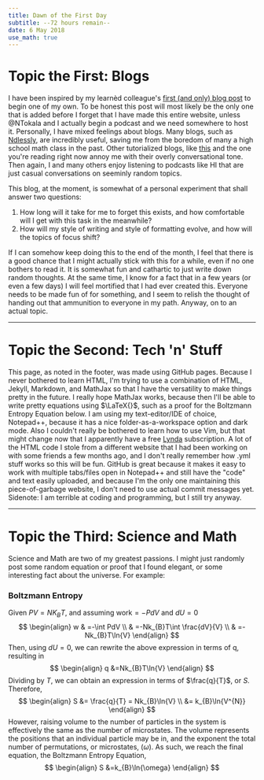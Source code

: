 ```yaml
---
title: Dawn of the First Day
subtitle: --72 hours remain--
date: 6 May 2018
use_math: true
---
```


# Topic the First: Blogs

I have been inspired by my learnèd colleague's [first (and only) blog post](https://logtothenthpower.wordpress.com/) to begin one of my own. To be honest this post will most likely be the only one that is added before I forget that I have made this entire website, unless @NTokala and I actually begin a podcast and we need somewhere to host it. Personally, I have mixed feelings about blogs. Many blogs, such as [Ndlessly](https://ndlessly.wordpress.com/), are incredibly useful, saving me from the boredom of many a high school math class in the past. Other tutorialized blogs, like [this](https://www.bloggingbasics101.com/how-do-i-start-a-blog/) and the one you're reading right now annoy me with their overly conversational tone. Then again, I and many others enjoy listening to podcasts like HI that are just casual conversations on seeminly random topics. 


This blog, at the moment, is somewhat of a personal experiment that shall answer two questions:

1. How long will it take for me to forget this exists, and how comfortable will I get with this task in the meanwhile?
2. How will my style of writing and style of formatting evolve, and how will the topics of focus shift?

If I can somehow keep doing this to the end of the month, I feel that there is a good chance that I might actually stick with this for a while, even if no one bothers to read it. It is somewhat fun and cathartic to just write down random thoughts. At the same time, I know for a fact that in a few years (or even a few days) I will feel mortified that I had ever created this. Everyone needs to be made fun of for something, and I seem to relish the thought of handing out that ammunition to everyone in my path. Anyway, on to an actual topic.

---

# Topic the Second: Tech 'n' Stuff

This page, as noted in the footer, was made using GitHub pages. Because I never bothered to learn HTML, I'm trying to use a combination of HTML, Jekyll, Markdown, and MathJax so that I have the versatility to make things pretty in the future. I really hope MathJax works, because then I'll be able to write pretty equations using $\LaTeX{}$, such as a proof for the Boltzmann Entropy Equation below. I am using my text-editor/IDE of choice, Notepad++, because it has a nice folder-as-a-workspace option and dark mode. Also I couldn't really be bothered to learn how to use Vim, but that might change now that I apparently have a free [Lynda](https://lynda.com) subscription. A lot of the HTML code I stole from a different website that I had been working on with some friends a few months ago, and I don't really remember how .yml stuff works so this will be fun. GitHub is great because it makes it easy to work with multiple tabs/files open in Notepad++ and still have the "code" and text easily uploaded, and because I'm the only one maintaining this piece-of-garbage website, I don't need to use actual commit messages yet. Sidenote: I am terrible at coding and programming, but I still try anyway.

---

# Topic the Third: Science and Math

Science and Math are two of my greatest passions. I might just randomly post some random equation or proof that I found elegant, or some interesting fact about the universe. For example:

### Boltzmann Entropy
Given $PV=NK_{B}T$, and assuming work$=-PdV$ and $dU=0$
$$
	\begin{align}
		w & =-\int PdV \\
		& =-Nk_{B}T\int \frac{dV}{V} \\
		& =-Nk_{B}T\ln{V}  
	\end{align}
$$
Then, using $dU=0$, we can rewrite the above expression in terms of q, resulting in
$$
	\begin{align}
		q &=Nk_{B}T\ln{V}
	\end{align}	
$$
Dividing by $T$, we can obtain an expression in terms of $\frac{q}{T}$, or $S$. Therefore,
$$
	\begin{align}
		S &= \frac{q}{T} = Nk_{B}\ln{V} \\
		&= k_{B}\ln{V^{N}}
	\end{align}
$$
However, raising volume to the number of particles in the system is effectively the same as the number of microstates. The volume represents the positions that an individual particle may be in, and the exponent the total number of permutations, or microstates, ($\omega$). As such, we reach the final equation, the Boltzmann Entropy Equation,
$$
	\begin{align}
		S &=k_{B}\ln{\omega}
	\end{align}
$$

##
